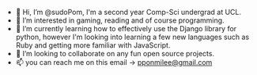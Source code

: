 - 👋 Hi, I’m @sudoPom, I'm a second year Comp-Sci undergrad at UCL.
- 👀 I’m interested in gaming, reading and of course programming.
- 🌱 I’m currently learning how to effectively use the Django library for python, however I'm looking into learning a few new languages such as Ruby and getting more familiar with JavaScript.
- 💞️ I’m looking to collaborate on any fun open source projects.
- 📫 you can reach me on this email -> pponmilee@gmail.com

<!---
sudoPom/sudoPom is a ✨ special ✨ repository because its `README.md` (this file) appears on your GitHub profile.
You can click the Preview link to take a look at your changes.
--->
